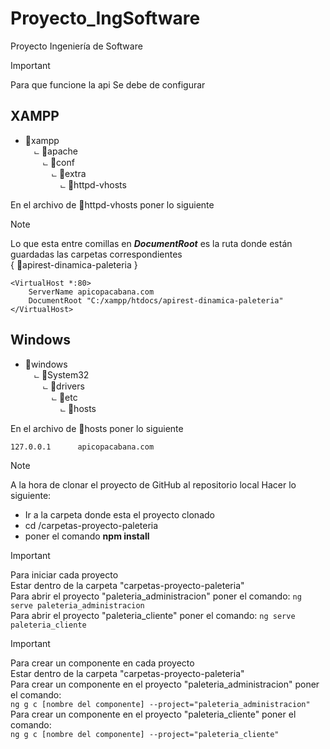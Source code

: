 # Proyecto_IngSoftware
Proyecto Ingeniería de Software


> [!IMPORTANT]
> Para que funcione la api
> Se debe de configurar

## XAMPP

   - 📂xampp<br>
     &emsp;⨽ 📂apache<br>
     &emsp;&emsp;⨽ 📂conf<br>
     &emsp;&emsp;&emsp;⨽ 📂extra<br>
     &emsp;&emsp;&emsp;&emsp;⨽ 📄httpd-vhosts

En el archivo de 📄httpd-vhosts poner lo siguiente
> [!NOTE]
> Lo que esta entre comillas en **_DocumentRoot_** es la ruta donde están guardadas las carpetas correspondientes<br>
> { 📁apirest-dinamica-paleteria }
```
<VirtualHost *:80>
    ServerName apicopacabana.com
    DocumentRoot "C:/xampp/htdocs/apirest-dinamica-paleteria"
</VirtualHost>

```

## Windows
   - 📂windows<br>
     &emsp;⨽ 📂System32<br>
     &emsp;&emsp;⨽ 📂drivers<br>
     &emsp;&emsp;&emsp;⨽ 📂etc<br>
     &emsp;&emsp;&emsp;&emsp;⨽ 📄hosts

En el archivo de 📄hosts poner lo siguiente
```
127.0.0.1	   apicopacabana.com
```
> [!NOTE]
> A la hora de clonar el proyecto de GitHub al repositorio local
> Hacer lo siguiente:

* Ir a la carpeta donde esta el proyecto clonado
* cd /carpetas-proyecto-paleteria
* poner el comando **npm install**

> [!IMPORTANT]
> Para iniciar cada proyecto <br>
> Estar dentro de la carpeta "carpetas-proyecto-paleteria" <br>
> Para abrir el proyecto "paleteria_administracion" poner el comando: `ng serve paleteria_administracion` <br>
> Para abrir el proyecto "paleteria_cliente" poner el comando: `ng serve paleteria_cliente`

> [!IMPORTANT]
> Para crear un componente en cada proyecto <br>
> Estar dentro de la carpeta "carpetas-proyecto-paleteria" <br>
> Para crear un componente en el proyecto "paleteria_administracion" poner el comando: <br>`ng g c [nombre del componente] --project="paleteria_administracion"` <br>
> Para crear un componente en el proyecto "paleteria_cliente" poner el comando: <br>`ng g c [nombre del componente] --project="paleteria_cliente"`
